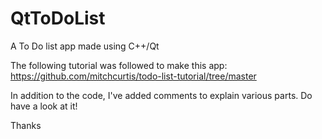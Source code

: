 # QtToDoList
A To Do list app made using C++/Qt

The following tutorial was followed to make this app:
https://github.com/mitchcurtis/todo-list-tutorial/tree/master

In addition to the code, I've added comments to explain various parts. Do have a look at it!

Thanks
